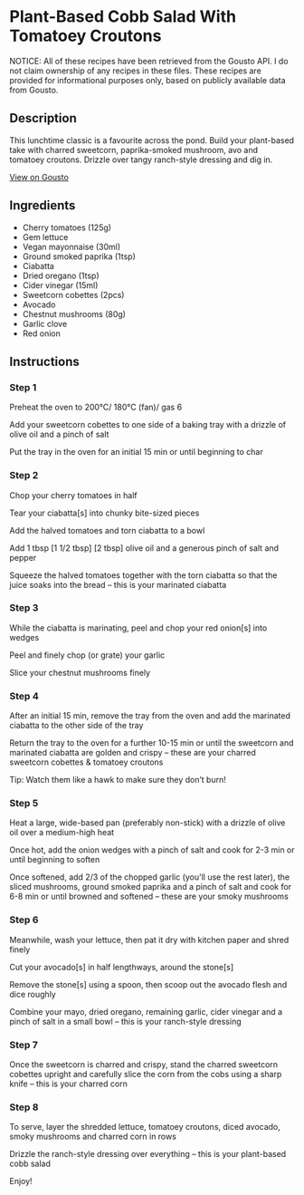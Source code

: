 # Plant-Based Cobb Salad With Tomatoey Croutons

NOTICE: All of these recipes have been retrieved from the Gousto API. I do not claim ownership of any recipes in these files. These recipes are provided for informational purposes only, based on publicly available data from Gousto.

## Description

This lunchtime classic is a favourite across the pond. Build your plant-based take with charred sweetcorn, paprika-smoked mushroom, avo and tomatoey croutons. Drizzle over tangy ranch-style dressing and dig in.

[View on Gousto](https://www.gousto.co.uk/recipes/cookbook/plant-based-cobb-salad-with-tomatoey-croutons)

## Ingredients

- Cherry tomatoes (125g)
- Gem lettuce
- Vegan mayonnaise (30ml)
- Ground smoked paprika (1tsp)
- Ciabatta
- Dried oregano (1tsp)
- Cider vinegar (15ml)
- Sweetcorn cobettes (2pcs)
- Avocado
- Chestnut mushrooms (80g)
- Garlic clove
- Red onion

## Instructions


### Step 1

Preheat the oven to 200°C/ 180°C (fan)/ gas 6

Add your sweetcorn cobettes to one side of a baking tray with a drizzle of olive oil and a pinch of salt

Put the tray in the oven for an initial 15 min or until beginning to char


### Step 2

Chop your cherry tomatoes in half

Tear your ciabatta[s] into chunky bite-sized pieces

Add the halved tomatoes and torn ciabatta to a bowl

Add 1 tbsp <span class="text-purple">[1 1/2 tbsp]</span><span class="text-danger"> [2 tbsp]</span> olive oil and a generous pinch of salt and pepper

Squeeze the halved tomatoes together with the torn ciabatta so that the juice soaks into the bread – this is your marinated ciabatta


### Step 3

While the ciabatta is marinating, peel and chop your red onion[s] into wedges

Peel and finely chop (or grate) your garlic

Slice your chestnut mushrooms finely


### Step 4

After an initial 15 min, remove the tray from the oven and add the marinated ciabatta to the other side of the tray

Return the tray to the oven for a further 10-15 min or until the sweetcorn and marinated ciabatta are golden and crispy – these are your charred sweetcorn cobettes & tomatoey croutons

Tip: Watch them like a hawk to make sure they don’t burn!


### Step 5

Heat a large, wide-based pan (preferably non-stick) with a drizzle of olive oil over a medium-high heat

Once hot, add the onion wedges with a pinch of salt and cook for 2-3 min or until beginning to soften

Once softened, add 2/3 of the chopped garlic (you'll use the rest later), the sliced mushrooms, ground smoked paprika and a pinch of salt and cook for 6-8 min or until browned and softened – these are your smoky mushrooms


### Step 6

Meanwhile, wash your lettuce, then pat it dry with kitchen paper and shred finely

Cut your avocado[s]<span class="text-danger"> </span>in half lengthways, around the stone[s]

Remove the stone[s] using a spoon, then scoop out the avocado flesh and dice roughly

Combine your mayo, dried oregano, remaining garlic, cider vinegar and a pinch of salt in a small bowl – this is your ranch-style dressing


### Step 7

Once the sweetcorn is charred and crispy, stand the charred sweetcorn cobettes upright and carefully slice the corn from the cobs using a sharp knife – this is your charred corn

### Step 8

To serve, layer the shredded lettuce, tomatoey croutons, diced avocado, smoky mushrooms and charred corn in rows

Drizzle the ranch-style dressing over everything – this is your plant-based cobb salad

Enjoy!

